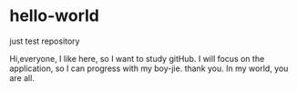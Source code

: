 hello-world
===========

just  test repository

Hi,everyone,
I like here, so I want to study gitHub. 
I will focus on the application, so I can progress with my boy-jie.
thank you.
In my world, you are all.
